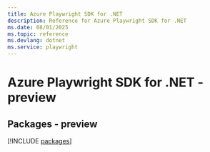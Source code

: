 ```yaml
---
title: Azure Playwright SDK for .NET
description: Reference for Azure Playwright SDK for .NET
ms.date: 08/01/2025
ms.topic: reference
ms.devlang: dotnet
ms.service: playwright
---
```

# Azure Playwright SDK for .NET - preview
## Packages - preview
[!INCLUDE [packages](playwright-index.md)]